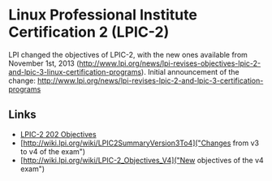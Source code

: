 <!---
Title: Linux Professional Institute Certification 2
Summary: A list of notes and links for LPIC-2
First Published: 2014-08-10
--->

Linux Professional Institute Certification 2 (LPIC-2)
=====================================================

LPI changed the objectives of LPIC-2, with the new ones available from 
November 1st, 2013 (http://www.lpi.org/news/lpi-revises-objectives-lpic-2-and-lpic-3-linux-certification-programs).
Initial announcement of the change: http://www.lpi.org/news/lpi-revises-lpic-2-and-lpic-3-certification-programs

Links
-----
* [LPIC-2 202 Objectives](http://www.lpi.org/linux-certifications/programs/lpic-2/exam-202/ "LPIC-2 202 Objectives")
* [http://wiki.lpi.org/wiki/LPIC2SummaryVersion3To4]("Changes from v3 to v4 of the exam")
* [http://wiki.lpi.org/wiki/LPIC-2_Objectives_V4]("New objectives of the v4 exam")
